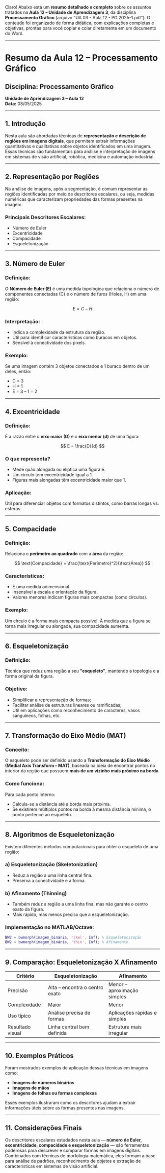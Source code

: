 Claro! Abaixo está um **resumo detalhado e completo** sobre os assuntos tratados na **Aula 12 – Unidade de Aprendizagem 3**, da disciplina **Processamento Gráfico** (arquivo "UA 03 - Aula 12 - PG 2025-1.pdf"). O conteúdo foi organizado de forma didática, com explicações completas e objetivas, prontas para você copiar e colar diretamente em um documento do Word.

---

# Resumo da Aula 12 – Processamento Gráfico  
## Disciplina: Processamento Gráfico  
**Unidade de Aprendizagem 3 – Aula 12**  
**Data:** 08/05/2025  

---

## 1. Introdução

Nesta aula são abordadas técnicas de **representação e descrição de regiões em imagens digitais**, que permitem extrair informações quantitativas e qualitativas sobre objetos identificados em uma imagem. Essas técnicas são fundamentais para análise e interpretação de imagens em sistemas de visão artificial, robótica, medicina e automação industrial.

---

## 2. Representação por Regiões

Na análise de imagens, após a segmentação, é comum representar as regiões identificadas por meio de descritores escalares, ou seja, medidas numéricas que caracterizam propriedades das formas presentes na imagem.

### Principais Descritores Escalares:
- Número de Euler  
- Excentricidade  
- Compacidade  
- Esqueletonização

---

## 3. Número de Euler

### Definição:
O **Número de Euler (E)** é uma medida topológica que relaciona o número de componentes conectadas (C) e o número de furos (Holes, H) em uma região:

$$
E = C - H
$$

### Interpretação:
- Indica a complexidade da estrutura da região.
- Útil para identificar características como buracos em objetos.
- Sensível à conectividade dos pixels.

### Exemplo:
Se uma imagem contém 3 objetos conectados e 1 buraco dentro de um deles, então:
- C = 3  
- H = 1  
- E = 3 – 1 = 2

---

## 4. Excentricidade

### Definição:
É a razão entre o **eixo maior (D)** e o **eixo menor (d)** de uma figura:

$$
E = \frac{D}{d}
$$

### O que representa?
- Mede quão alongada ou elíptica uma figura é.
- Um círculo tem excentricidade igual a 1.
- Figuras mais alongadas têm excentricidade maior que 1.

### Aplicação:
Útil para diferenciar objetos com formatos distintos, como barras longas vs. esferas.

---

## 5. Compacidade

### Definição:
Relaciona o **perímetro ao quadrado** com a **área** da região:

$$
\text{Compacidade} = \frac{\text{Perímetro}^2}{\text{Área}}
$$

### Características:
- É uma medida adimensional.
- Insensível a escala e orientação da figura.
- Valores menores indicam figuras mais compactas (como círculos).

### Exemplo:
Um círculo é a forma mais compacta possível. À medida que a figura se torna mais irregular ou alongada, sua compacidade aumenta.

---

## 6. Esqueletonização

### Definição:
Técnica que reduz uma região a seu **"esqueleto"**, mantendo a topologia e a forma original da figura.

### Objetivo:
- Simplificar a representação de formas;
- Facilitar análise de estruturas lineares ou ramificadas;
- Útil em aplicações como reconhecimento de caracteres, vasos sanguíneos, folhas, etc.

---

## 7. Transformação do Eixo Médio (MAT)

### Conceito:
O esqueleto pode ser definido usando a **Transformação do Eixo Médio (Medial Axis Transform – MAT)**, baseada na ideia de encontrar pontos no interior da região que possuem **mais de um vizinho mais próximo na borda**.

### Como funciona:
Para cada ponto interno:
- Calcula-se a distância até a borda mais próxima.
- Se existirem múltiplos pontos na borda à mesma distância mínima, o ponto pertence ao esqueleto.

---

## 8. Algoritmos de Esqueletonização

Existem diferentes métodos computacionais para obter o esqueleto de uma região:

### a) Esqueletonização (Skeletonization)
- Reduz a região a uma linha central fina.
- Preserva a conectividade e a forma.

### b) Afinamento (Thinning)
- Também reduz a região a uma linha fina, mas não garante o centro exato da figura.
- Mais rápido, mas menos preciso que a esqueletonização.

### Implementação no MATLAB/Octave:
```matlab
BW2 = bwmorph(imagem_binária, 'skel', Inf); % Esqueletonização
BW2 = bwmorph(imagem_binária, 'thin', Inf); % Afinamento
```

---

## 9. Comparação: Esqueletonização X Afinamento

| Critério | Esqueletonização | Afinamento |
|--------|------------------|------------|
| Precisão | Alta – encontra o centro exato | Menor – aproximação simples |
| Complexidade | Maior | Menor |
| Uso típico | Análise precisa de formas | Aplicações rápidas e simples |
| Resultado visual | Linha central bem definida | Estrutura mais irregular |

---

## 10. Exemplos Práticos

Foram mostrados exemplos de aplicação dessas técnicas em imagens como:

- **Imagens de números binários**
- **Imagens de mãos**
- **Imagens de folhas ou formas complexas**

Esses exemplos ilustraram como os descritores ajudam a extrair informações úteis sobre as formas presentes nas imagens.

---

## 11. Considerações Finais

Os descritores escalares estudados nesta aula — **número de Euler, excentricidade, compacidade e esqueletonização** — são ferramentas poderosas para descrever e comparar formas em imagens digitais. Combinados com técnicas de morfologia matemática, eles formam a base para análise de padrões, reconhecimento de objetos e extração de características em sistemas de visão artificial.
